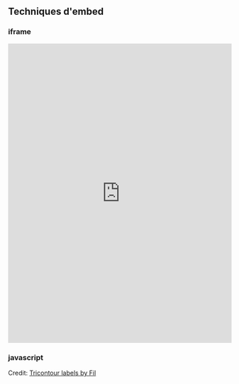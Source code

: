 ## Techniques d'embed

### iframe

<iframe width="100%" height="676" frameborder="0"
  src="https://observablehq.com/embed/@bert/terrains-with-maplibre?cells=viewof+map"></iframe>

### javascript

<div id="observablehq-chart-ea65d5fc"></div>
<div id="observablehq-viewof-replay-ea65d5fc"></div>
<div id="observablehq-viewof-steps-ea65d5fc"></div>
<div id="observablehq-viewof-ticks-ea65d5fc"></div>
<div id="observablehq-addlabel-ea65d5fc"></div>
<p>Credit: <a href="https://observablehq.com/@fil/tricontour-labels">Tricontour labels by Fil</a></p>

<script type="module">
import {Runtime, Inspector} from "https://cdn.jsdelivr.net/npm/@observablehq/runtime@4/dist/runtime.js";
import define from "https://api.observablehq.com/@fil/tricontour-labels.js?v=3";
new Runtime().module(define, name => {
  if (name === "chart") return new Inspector(document.querySelector("#observablehq-chart-ea65d5fc"));
  if (name === "viewof replay") return new Inspector(document.querySelector("#observablehq-viewof-replay-ea65d5fc"));
  if (name === "viewof steps") return new Inspector(document.querySelector("#observablehq-viewof-steps-ea65d5fc"));
  if (name === "viewof ticks") return new Inspector(document.querySelector("#observablehq-viewof-ticks-ea65d5fc"));
  if (name === "addlabel") return new Inspector(document.querySelector("#observablehq-addlabel-ea65d5fc"));
  return ["data","color","thresholds"].includes(name);
});
</script>
